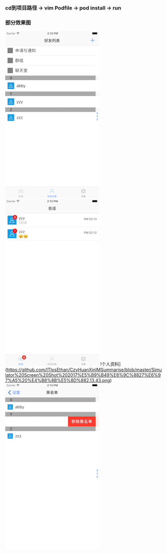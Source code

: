 
### cd到项目路径 -> vim Podfile -> pod install -> run


### 部分效果图
![好友列表](https://github.com/ITIosEthan/CzyHuanXinIMSummarise/blob/master/Simulator%20Screen%20Shot%202017%E5%B9%B49%E6%9C%8827%E6%97%A5%20%E4%B8%8B%E5%8D%882.12.33.png)
![会话](https://github.com/ITIosEthan/CzyHuanXinIMSummarise/blob/master/Simulator%20Screen%20Shot%202017%E5%B9%B49%E6%9C%8827%E6%97%A5%20%E4%B8%8B%E5%8D%882.13.09.png)
!个人资料](https://github.com/ITIosEthan/CzyHuanXinIMSummarise/blob/master/Simulator%20Screen%20Shot%202017%E5%B9%B49%E6%9C%8827%E6%97%A5%20%E4%B8%8B%E5%8D%882.13.43.png)
![黑名单](https://github.com/ITIosEthan/CzyHuanXinIMSummarise/blob/master/Simulator%20Screen%20Shot%202017%E5%B9%B49%E6%9C%8827%E6%97%A5%20%E4%B8%8B%E5%8D%882.13.46.png)
